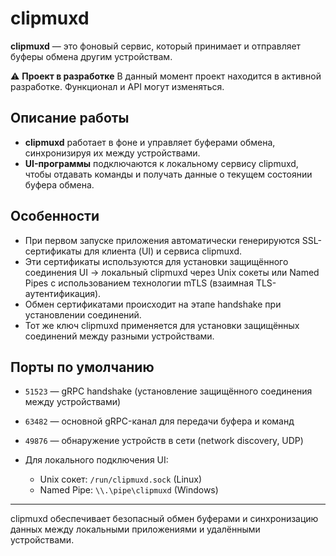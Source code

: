 # clipmuxd

**clipmuxd** — это фоновый сервис, который принимает и отправляет буферы обмена другим устройствам.

⚠️ **Проект в разработке**
В данный момент проект находится в активной разработке. Функционал и API могут изменяться.

## Описание работы

- **clipmuxd** работает в фоне и управляет буферами обмена, синхронизируя их между устройствами.
- **UI-программы** подключаются к локальному сервису clipmuxd, чтобы отдавать команды и получать данные о текущем состоянии буфера обмена.

## Особенности

- При первом запуске приложения автоматически генерируются SSL-сертификаты для клиента (UI) и сервиса clipmuxd.
- Эти сертификаты используются для установки защищённого соединения UI → локальный clipmuxd через Unix сокеты или Named Pipes с использованием технологии mTLS (взаимная TLS-аутентификация).
- Обмен сертификатами происходит на этапе handshake при установлении соединений.
- Тот же ключ clipmuxd применяется для установки защищённых соединений между разными устройствами.

## Порты по умолчанию

- `51523` — gRPC handshake (установление защищённого соединения между устройствами)
- `63482` — основной gRPC-канал для передачи буфера и команд
- `49876` — обнаружение устройств в сети (network discovery, UDP)

- Для локального подключения UI:
  - Unix сокет: `/run/clipmuxd.sock` (Linux)
  - Named Pipe: `\\.\pipe\clipmuxd` (Windows)

---

clipmuxd обеспечивает безопасный обмен буферами и синхронизацию данных между локальными приложениями и удалёнными устройствами.
